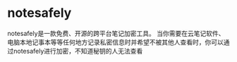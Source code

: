# notesafely
notesafely是一款免费、开源的跨平台笔记加密工具。 当你需要在云笔记软件、电脑本地记事本等等任何地方记录私密信息时并希望不被其他人查看时，你可以通过notesafely进行加密，不知道秘钥的人无法查看
